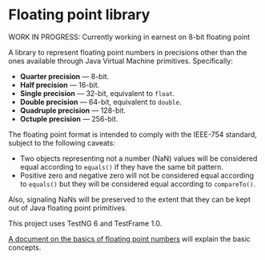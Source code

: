 # Floating point library

WORK IN PROGRESS: Currently working in earnest on 8-bit floating point

A library to represent floating point numbers in precisions other than the ones 
available through Java Virtual Machine primitives. Specifically:

* **Quarter precision** &mdash; 8-bit.
* **Half precision** &mdash; 16-bit.
* **Single precision** &mdash; 32-bit, equivalent to `float`.
* **Double precision** &mdash; 64-bit, equivalent to `double`.
* **Quadruple precision** &mdash; 128-bit.
* **Octuple precision** &mdash; 256-bit.

The floating point format is intended to comply with the IEEE-754 standard, 
subject to the following caveats:

* Two objects representing not a number (NaN) values will be considered equal 
according to `equals()` if they have the same bit pattern.
* Positive zero and negative zero will not be considered equal according to 
`equals()` but they will be considered equal according to `compareTo()`.

Also, signaling NaNs will be preserved to the extent that they can be kept out 
of Java floating point primitives.

This project uses TestNG 6 and TestFrame 1.0.

[A document on the basics of floating point numbers](Basics.md) will explain the 
basic concepts.
